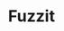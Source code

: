 ---
blog: https://fuzzit.dev/blog
codehost: https://github.com/fuzzitdev/fuzzit
logohandle: fuzzitdev
sort: fuzzit
title: Fuzzit
twitter: https://x.com/fuzzitdev
website: https://fuzzit.dev/
---